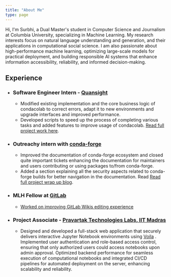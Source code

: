 ```yaml
---
title: "About Me"
type: page
---
```


Hi, I'm Surbhi, a Dual Master's student in Computer Science and Journalism at Columbia University, specializing in Machine Learning. My research interests focus on natural language understanding and generation, and their applications in computational social science. I am also passionate about high-performance machine learning, optimizing large-scale models for practical deployment, and building responsible AI systems that enhance information accessibility, reliability, and informed decision-making.


## Experience

- ### **Software Engineer Intern - [Quansight](https://quansight.com/)**

    - Modified existing implementation and the core business logic of condacolab to correct errors, adapt it to new environments and upgrade interfaces and improved performance.
    - Developed scripts to speed up the process of completing various tasks and added features to improve usage of condacolab. [Read full project work here](https://labs.quansight.org/blog/conda-on-colaboratory).

- ### **Outreachy intern with [conda-forge](https://conda-forge.org/)**

    - Improved the documentation of conda-forge ecosystem and closed quite important tickets enhancing the documentation for maintainers and users contributing or using packages to/from conda-forge.
    - Added a section explaining all the security aspects related to conda-forge builds for better navigation in the documentation. Read [Read full project wrap up blog](https://conda-forge.org/blog/posts/2022-08-19-outreachy-wrap-up-blog-2022/).

- ### **MLH Fellow at [GitLab](https://gitlab.com/)**

    - [Worked on improving GitLab Wikis editing experience](https://gitlab.com/groups/gitlab-org/-/epics/6312)

- ### **Project Associate - [Pravartak Technologies Labs, IIT Madras](https://www.pravartak.org.in/)**

    - Designed and developed a full-stack web application that securely delivers interactive Jupyter Notebook environments using [Voila](https://voila.readthedocs.io/en/stable/#) . Implemented user authentication and role-based access control, ensuring that only authorized users could access notebooks upon admin approval. Optimized backend performance for seamless execution of computational notebooks and integrated CI/CD pipelines for automated deployment on the server, enhancing scalability and reliability.
